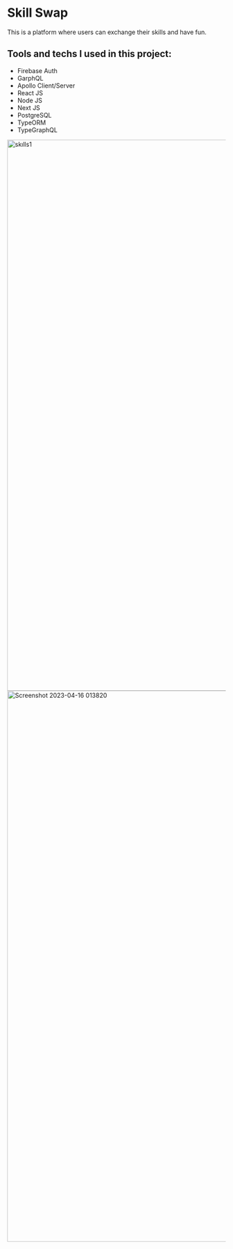 # Skill Swap


This is a platform where users can exchange their skills and have fun.

Tools and techs I used in this project:
----------------------------
* Firebase Auth
* GarphQL
* Apollo Client/Server
* React JS
* Node JS
* Next JS
* PostgreSQL
* TypeORM
* TypeGraphQL

<img width="1267" alt="skılls1" src="https://github.com/Cobatsu/Skill-Swap-Client/assets/56139934/663649cb-1ef2-4695-b03b-ccef8b6f72bc">
<img width="1267" alt="Screenshot 2023-04-16 013820" src="https://user-images.githubusercontent.com/56139934/232273462-37f0d8ef-aa35-4637-9329-b32802927249.png">



